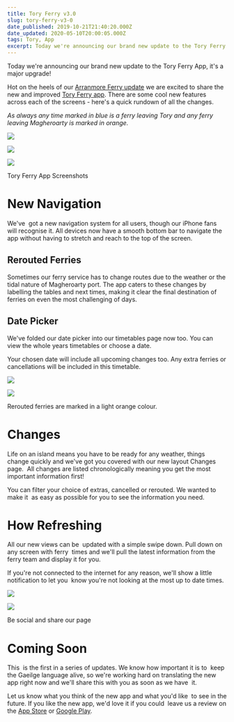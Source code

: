 ```yaml
---
title: Tory Ferry v3.0
slug: tory-ferry-v3-0
date_published: 2019-10-21T21:40:20.000Z
date_updated: 2020-05-10T20:00:05.000Z
tags: Tory, App
excerpt: Today we're announcing our brand new update to the Tory Ferry App, it's a major upgrade!
---
```


Today we're announcing our brand new update to the Tory Ferry App, it's a major upgrade!

Hot on the heels of our [Arranmore Ferry update](https://blog.arranmorefastferry.com/arranmore-ferry-app-3/) we are excited to share the new and improved [Tory Ferry app](https://toryferry.com/app). There are some cool new features across each of the screens - here's a quick rundown of all the changes.

*As always any time marked in blue is a ferry leaving Tory and any ferry leaving Magheroarty is marked in orange.*

![](/images/2019/10/android1.png)

![](/images/2019/10/android2.png)

![](/images/2019/10/android5.png)

Tory Ferry App Screenshots
# New Navigation

We've  got a new navigation system for all users, though our iPhone fans will recognise it. All devices now have a smooth bottom bar to navigate the app without having to stretch and reach to the top of the screen.

## Rerouted Ferries

Sometimes our ferry service has to change routes due to the weather or the tidal nature of Magheroarty port. The app caters to these changes by labelling the tables and next times, making it clear the final destination of ferries on even the most challenging of days.

## Date Picker

We've folded our date picker into our timetables page now too. You can view the whole years timetables or choose a date.

Your chosen date will include all upcoming changes too. Any extra ferries or cancellations will be included in this timetable.

![](/images/2019/10/ios3-1.png)

![](/images/2019/10/ios4-2.png)

Rerouted ferries are marked in a light orange colour.
# Changes

Life on an island means you have to be ready for any weather, things change quickly and we've got you covered with our new layout Changes page.  All changes are listed chronologically meaning you get the most important information first!

You can filter your choice of extras, cancelled or rerouted. We wanted to make it  as easy as possible for you to see the information you need.

# How Refreshing

All our new views can be  updated with a simple swipe down. Pull down on any screen with ferry  times and we'll pull the latest information from the ferry team and display it for you.

If you're not connected to the internet for any reason, we'll show a little notification to let you  know you're not looking at the most up to date times.

![](/images/2019/10/android6.png)

![](/images/2019/10/tablet1-1.png)

Be social and share our page
# Coming Soon

This  is the first in a series of updates. We know how important it is to  keep the Gaeilge language alive, so we're working hard on translating the new app right now and we'll share this with you as soon as we have  it.

Let us know what you think of the new app and what you'd like  to see in the future. If you like the new app, we'd love it if you could  leave us a review on the [App Store](https://itunes.apple.com/au/app/tory-ferry/id1367177195?mt=8) or [Google Play](https://play.google.com/store/apps/details?id=co.hexastudios.toryferry).
